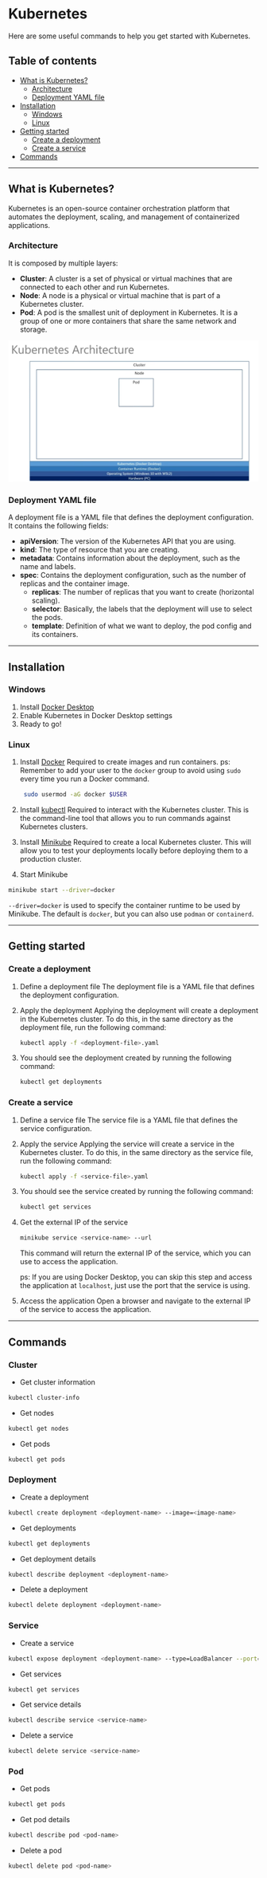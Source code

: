# Kubernetes

Here are some useful commands to help you get started with Kubernetes.

## Table of contents

- [What is Kubernetes?](#what-is-kubernetes)
  - [Architecture](#architecture)
  - [Deployment YAML file](#deployment-yaml-file)
- [Installation](#installation)
  - [Windows](#windows)
  - [Linux](#linux)
- [Getting started](#getting-started)
  - [Create a deployment](#create-a-deployment)
  - [Create a service](#create-a-service)
- [Commands](#commands)

---

## What is Kubernetes?

Kubernetes is an open-source container orchestration platform that automates the deployment, scaling, and management of containerized applications.

### Architecture

It is composed by multiple layers:

- **Cluster**: A cluster is a set of physical or virtual machines that are connected to each other and run Kubernetes.
- **Node**: A node is a physical or virtual machine that is part of a Kubernetes cluster.
- **Pod**: A pod is the smallest unit of deployment in Kubernetes. It is a group of one or more containers that share the same network and storage.

![K8S architecture](./imgs/k8s-architecture.png)

### Deployment YAML file

A deployment file is a YAML file that defines the deployment configuration. It contains the following fields:

- **apiVersion**: The version of the Kubernetes API that you are using.
- **kind**: The type of resource that you are creating.
- **metadata**: Contains information about the deployment, such as the name and labels.
- **spec**: Contains the deployment configuration, such as the number of replicas and the container image.
  - **replicas**: The number of replicas that you want to create (horizontal scaling).
  - **selector**: Basically, the labels that the deployment will use to select the pods.
  - **template**: Definition of what we want to deploy, the pod config and its containers.

---

## Installation

### Windows

1. Install [Docker Desktop](https://www.docker.com/products/docker-desktop)
2. Enable Kubernetes in Docker Desktop settings
3. Ready to go!

### Linux

1. Install [Docker](https://docs.docker.com/engine/install/)
   Required to create images and run containers.
   ps: Remember to add your user to the `docker` group to avoid using `sudo` every time you run a Docker command.

   ```bash
    sudo usermod -aG docker $USER
   ```

2. Install [kubectl](https://kubernetes.io/docs/tasks/tools/install-kubectl/)
   Required to interact with the Kubernetes cluster. This is the command-line tool that allows you to run commands against Kubernetes clusters.

3. Install [Minikube](https://minikube.sigs.k8s.io/docs/start/)
   Required to create a local Kubernetes cluster. This will allow you to test your deployments locally before deploying them to a production cluster.

4. Start Minikube

```bash
minikube start --driver=docker
```

`--driver=docker` is used to specify the container runtime to be used by Minikube. The default is `docker`, but you can also use `podman` or `containerd`.

---

## Getting started

### Create a deployment

1. Define a deployment file
   The deployment file is a YAML file that defines the deployment configuration.

2. Apply the deployment
   Applying the deployment will create a deployment in the Kubernetes cluster. To do this, in the same directory as the deployment file, run the following command:

   ```bash
   kubectl apply -f <deployment-file>.yaml
   ```

3. You should see the deployment created by running the following command:

   ```bash
   kubectl get deployments
   ```

### Create a service

1. Define a service file
   The service file is a YAML file that defines the service configuration.

2. Apply the service
   Applying the service will create a service in the Kubernetes cluster. To do this, in the same directory as the service file, run the following command:

   ```bash
   kubectl apply -f <service-file>.yaml
   ```

3. You should see the service created by running the following command:

   ```bash
   kubectl get services
   ```

4. Get the external IP of the service

   ```bash
   minikube service <service-name> --url
   ```

   This command will return the external IP of the service, which you can use to access the application.

   ps: If you are using Docker Desktop, you can skip this step and access the application at `localhost`, just use the port that the service is using.

5. Access the application
   Open a browser and navigate to the external IP of the service to access the application.

---

## Commands

### Cluster

- Get cluster information

```bash
kubectl cluster-info
```

- Get nodes

```bash
kubectl get nodes
```

- Get pods

```bash
kubectl get pods
```

### Deployment

- Create a deployment

```bash
kubectl create deployment <deployment-name> --image=<image-name>
```

- Get deployments

```bash
kubectl get deployments
```

- Get deployment details

```bash
kubectl describe deployment <deployment-name>
```

- Delete a deployment

```bash
kubectl delete deployment <deployment-name>
```

### Service

- Create a service

```bash
kubectl expose deployment <deployment-name> --type=LoadBalancer --port=<port>
```

- Get services

```bash
kubectl get services
```

- Get service details

```bash
kubectl describe service <service-name>
```

- Delete a service

```bash
kubectl delete service <service-name>
```

### Pod

- Get pods

```bash
kubectl get pods
```

- Get pod details

```bash
kubectl describe pod <pod-name>
```

- Delete a pod

```bash
kubectl delete pod <pod-name>
```
